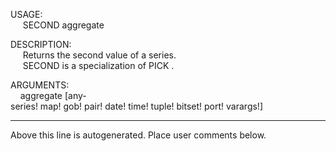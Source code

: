 USAGE:  
&nbsp;&nbsp;&nbsp;&nbsp;&nbsp;SECOND&nbsp;aggregate&nbsp;  
  
DESCRIPTION:  
&nbsp;&nbsp;&nbsp;&nbsp;&nbsp;Returns&nbsp;the&nbsp;second&nbsp;value&nbsp;of&nbsp;a&nbsp;series.  
&nbsp;&nbsp;&nbsp;&nbsp;&nbsp;SECOND&nbsp;is&nbsp;a&nbsp;specialization&nbsp;of&nbsp;PICK&nbsp;.  
  
ARGUMENTS:  
&nbsp;&nbsp;&nbsp;&nbsp;aggregate&nbsp;[any-series!&nbsp;map!&nbsp;gob!&nbsp;pair!&nbsp;date!&nbsp;time!&nbsp;tuple!&nbsp;bitset!&nbsp;port!&nbsp;varargs!]  
___
Above this line is autogenerated. Place user comments below.